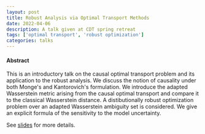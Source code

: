 ```yaml
---
layout: post
title: Robust Analysis via Optimal Transport Methods
date: 2022-04-06
description: A talk given at CDT spring retreat
tags: ['optimal transport', 'robust optimization']
categories: talks
---
```


#### Abstract

This is an introductory talk on the causal optimal transport problem and its application to the robust analysis.
We discuss the notion of causality under both Monge's and Kantorovich's formulation.
We introduce the adapted Wasserstein metric arising from the causal optimal transport and compare it to the classical Wasserstein distance.
A distibutionally robust optimization problem over an adapted Wasserstein ambiguity set is considered.
We give an explicit formula of the sensitivity to the model uncertainty.

See [slides](/assets/pdf/OT.pdf) for more details.
